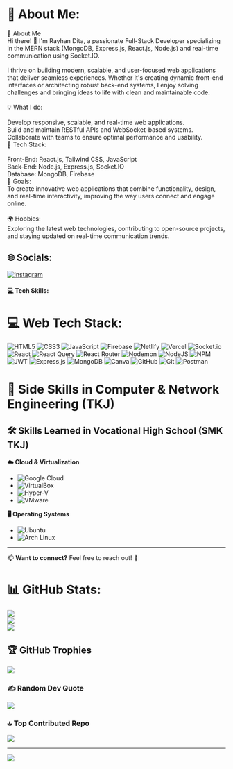 # 💫 About Me:
🚀 About Me<br>Hi there! 👋 I'm Rayhan Dita, a passionate Full-Stack Developer specializing in the MERN stack (MongoDB, Express.js, React.js, Node.js) and real-time communication using Socket.IO.<br><br>I thrive on building modern, scalable, and user-focused web applications that deliver seamless experiences. Whether it's creating dynamic front-end interfaces or architecting robust back-end systems, I enjoy solving challenges and bringing ideas to life with clean and maintainable code.<br><br>💡 What I do:<br><br>Develop responsive, scalable, and real-time web applications.<br>Build and maintain RESTful APIs and WebSocket-based systems.<br>Collaborate with teams to ensure optimal performance and usability.<br>🌟 Tech Stack:<br><br>Front-End: React.js, Tailwind CSS, JavaScript<br>Back-End: Node.js, Express.js, Socket.IO<br>Database: MongoDB, Firebase<br>🎯 Goals:<br>To create innovative web applications that combine functionality, design, and real-time interactivity, improving the way users connect and engage online.<br><br>🌍 Hobbies:<br>Exploring the latest web technologies, contributing to open-source projects, and staying updated on real-time communication trends.


## 🌐 Socials:
[![Instagram](https://img.shields.io/badge/Instagram-%23E4405F.svg?logo=Instagram&logoColor=white)](https://instagram.com/frontendhannn) 

#### 💻 Tech Skills:

# 💻 Web Tech Stack:
![HTML5](https://img.shields.io/badge/html5-%23E34F26.svg?style=for-the-badge&logo=html5&logoColor=white) ![CSS3](https://img.shields.io/badge/css3-%231572B6.svg?style=for-the-badge&logo=css3&logoColor=white) ![JavaScript](https://img.shields.io/badge/javascript-%23323330.svg?style=for-the-badge&logo=javascript&logoColor=%23F7DF1E) ![Firebase](https://img.shields.io/badge/firebase-%23039BE5.svg?style=for-the-badge&logo=firebase) ![Netlify](https://img.shields.io/badge/netlify-%23000000.svg?style=for-the-badge&logo=netlify&logoColor=#00C7B7) ![Vercel](https://img.shields.io/badge/vercel-%23000000.svg?style=for-the-badge&logo=vercel&logoColor=white) ![Socket.io](https://img.shields.io/badge/Socket.io-black?style=for-the-badge&logo=socket.io&badgeColor=010101) ![React](https://img.shields.io/badge/react-%2320232a.svg?style=for-the-badge&logo=react&logoColor=%2361DAFB) ![React Query](https://img.shields.io/badge/-React%20Query-FF4154?style=for-the-badge&logo=react%20query&logoColor=white) ![React Router](https://img.shields.io/badge/React_Router-CA4245?style=for-the-badge&logo=react-router&logoColor=white) ![Nodemon](https://img.shields.io/badge/NODEMON-%23323330.svg?style=for-the-badge&logo=nodemon&logoColor=%BBDEAD) ![NodeJS](https://img.shields.io/badge/node.js-6DA55F?style=for-the-badge&logo=node.js&logoColor=white) ![NPM](https://img.shields.io/badge/NPM-%23CB3837.svg?style=for-the-badge&logo=npm&logoColor=white) ![JWT](https://img.shields.io/badge/JWT-black?style=for-the-badge&logo=JSON%20web%20tokens) ![Express.js](https://img.shields.io/badge/express.js-%23404d59.svg?style=for-the-badge&logo=express&logoColor=%2361DAFB) ![MongoDB](https://img.shields.io/badge/MongoDB-%234ea94b.svg?style=for-the-badge&logo=mongodb&logoColor=white) ![Canva](https://img.shields.io/badge/Canva-%2300C4CC.svg?style=for-the-badge&logo=Canva&logoColor=white) ![GitHub](https://img.shields.io/badge/github-%23121011.svg?style=for-the-badge&logo=github&logoColor=white) ![Git](https://img.shields.io/badge/git-%23F05033.svg?style=for-the-badge&logo=git&logoColor=white) ![Postman](https://img.shields.io/badge/Postman-FF6C37?style=for-the-badge&logo=postman&logoColor=white)
 # 🚀 Side Skills in Computer & Network Engineering (TKJ)
 
## 🛠️ Skills Learned in Vocational High School (SMK TKJ)
**☁️ Cloud & Virtualization**
- ![Google Cloud](https://img.shields.io/badge/Google%20Cloud-4285F4?style=for-the-badge&logo=google-cloud&logoColor=white)
- ![VirtualBox](https://img.shields.io/badge/VirtualBox-183A61?style=for-the-badge&logo=virtualbox&logoColor=white)
- ![Hyper-V](https://img.shields.io/badge/Hyper--V-0078D6?style=for-the-badge&logo=windows&logoColor=white)
- ![VMware](https://img.shields.io/badge/VMware-607078?style=for-the-badge&logo=vmware&logoColor=white)

**🖥️ Operating Systems**
- ![Ubuntu](https://img.shields.io/badge/Ubuntu-E95420?style=for-the-badge&logo=ubuntu&logoColor=white)
- ![Arch Linux](https://img.shields.io/badge/Arch%20Linux-1793D1?style=for-the-badge&logo=arch-linux&logoColor=white)

---

📫 **Want to connect?** Feel free to reach out! 🚀
# 📊 GitHub Stats:
![](https://github-readme-stats.vercel.app/api?username=HanBrokenHome&theme=aura&hide_border=false&include_all_commits=true&count_private=true)<br/>
![](https://github-readme-streak-stats.herokuapp.com/?user=HanBrokenHome&theme=aura&hide_border=false)<br/>
![](https://github-readme-stats.vercel.app/api/top-langs/?username=HanBrokenHome&theme=aura&hide_border=false&include_all_commits=true&count_private=true&layout=compact)

## 🏆 GitHub Trophies
![](https://github-profile-trophy.vercel.app/?username=HanBrokenHome&theme=radical&no-frame=false&no-bg=true&margin-w=4)

### ✍️ Random Dev Quote
![](https://quotes-github-readme.vercel.app/api?type=horizontal&theme=radical)

### 🔝 Top Contributed Repo
![](https://github-contributor-stats.vercel.app/api?username=HanBrokenHome&limit=5&theme=dark&combine_all_yearly_contributions=true)

---
[![](https://visitcount.itsvg.in/api?id=HanBrokenHome&icon=0&color=0)](https://visitcount.itsvg.in)

<!-- Proudly created with GPRM ( https://gprm.itsvg.in ) -->

